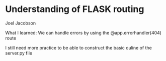 # Understanding of FLASK routing
Joel Jacobson

What I learned:
We can handle errors by using the @app.errorhandler(404) route

I still need more practice to be able to construct the basic ouline of the server.py file